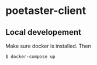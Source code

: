 # poetaster-client

## Local developement

Make sure docker is installed. Then 

``` bash
$ docker-compose up
```

